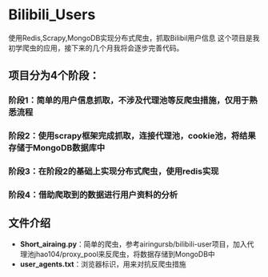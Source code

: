 # Bilibili_Users
使用Redis,Scrapy,MongoDB实现分布式爬虫，抓取Bilibil用户信息
这个项目是我初学爬虫的应用，接下来的几个月我将会逐步完善代码。
## 项目分为4个阶段：
### 阶段1：简单的用户信息抓取，不涉及代理池等反爬虫措施，仅用于熟悉流程
### 阶段2：使用scrapy框架完成抓取，连接代理池，cookie池，将结果存储于MongoDB数据库中
### 阶段3：在阶段2的基础上实现分布式爬虫，使用redis实现
### 阶段4：借助爬取到的数据进行用户资料的分析
## 文件介绍
* **Short_airaing.py**：简单的爬虫，参考airingursb/bilibili-user项目，加入代理池jhao104/proxy_pool来反爬虫，将数据存储到MongoDB中
* **user_agents.txt**：浏览器标识，用来对抗反爬虫措施
